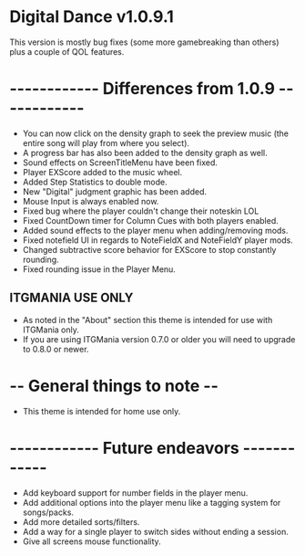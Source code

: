 # Digital Dance v1.0.9.1
This version is mostly bug fixes (some more gamebreaking than others) plus a couple of QOL features.

# ------------ Differences from 1.0.9 ------------
- You can now click on the density graph to seek the preview music (the entire song will play from where you select).
- A progress bar has also been added to the density graph as well.
- Sound effects on ScreenTitleMenu have been fixed.
- Player EXScore added to the music wheel.
- Added Step Statistics to double mode.
- New "Digital" judgment graphic has been added.
- Mouse Input is always enabled now.
- Fixed bug where the player couldn't change their noteskin LOL
- Fixed CountDown timer for Column Cues with both players enabled.
- Added sound effects to the player menu when adding/removing mods.
- Fixed notefield UI in regards to NoteFieldX and NoteFieldY player mods.
- Changed subtractive score behavior for EXScore to stop constantly rounding.
- Fixed rounding issue in the Player Menu.

## ITGMANIA USE ONLY
- As noted in the "About" section this theme is intended for use with ITGMania only.
- If you are using ITGMania version 0.7.0 or older you will need to upgrade to 0.8.0 or newer.

# -- General things to note --
- This theme is intended for home use only.

# ------------ Future endeavors ------------
- Add keyboard support for number fields in the player menu.
- Add additional options into the player menu like a tagging system for songs/packs.
- Add more detailed sorts/filters.
- Add a way for a single player to switch sides without ending a session.
- Give all screens mouse functionality.